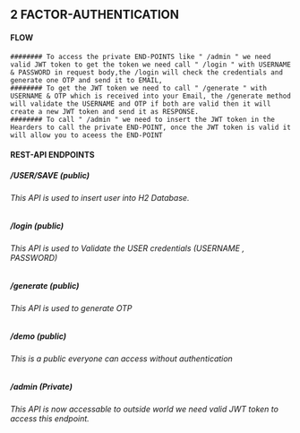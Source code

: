 ## 2 FACTOR-AUTHENTICATION


#### FLOW 
    ######## To access the private END-POINTS like " /admin " we need valid JWT token to get the token we need call " /login " with USERNAME & PASSWORD in request body,the /login will check the credentials and generate one OTP and send it to EMAIL,
    ######## To get the JWT token we need to call " /generate " with USERNAME & OTP which is received into your Email, the /generate method will validate the USERNAME and OTP if both are valid then it will create a new JWT token and send it as RESPONSE.
    ######## To call " /admin " we need to insert the JWT token in the Hearders to call the private END-POINT, once the JWT token is valid it will allow you to aceess the END-POINT

#### REST-API ENDPOINTS

##### /USER/SAVE (public)
  ###### This API is used to insert user into H2 Database.
##### /login (public)
  ###### This API is used to Validate the USER credentials (USERNAME , PASSWORD)
##### /generate (public)
  ###### This API is used to generate OTP 
##### /demo (public)
  ###### This is a public everyone can access without authentication
##### /admin (Private)
  ###### This API is now accessable to outside world we need valid JWT token to access this endpoint. 
